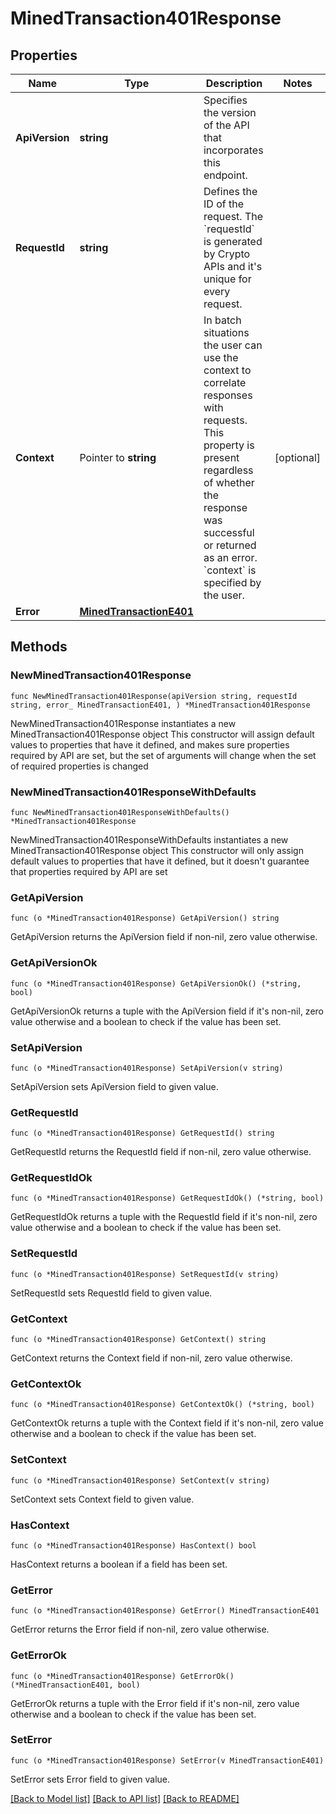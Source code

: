 # MinedTransaction401Response

## Properties

Name | Type | Description | Notes
------------ | ------------- | ------------- | -------------
**ApiVersion** | **string** | Specifies the version of the API that incorporates this endpoint. | 
**RequestId** | **string** | Defines the ID of the request. The &#x60;requestId&#x60; is generated by Crypto APIs and it&#39;s unique for every request. | 
**Context** | Pointer to **string** | In batch situations the user can use the context to correlate responses with requests. This property is present regardless of whether the response was successful or returned as an error. &#x60;context&#x60; is specified by the user. | [optional] 
**Error** | [**MinedTransactionE401**](MinedTransactionE401.md) |  | 

## Methods

### NewMinedTransaction401Response

`func NewMinedTransaction401Response(apiVersion string, requestId string, error_ MinedTransactionE401, ) *MinedTransaction401Response`

NewMinedTransaction401Response instantiates a new MinedTransaction401Response object
This constructor will assign default values to properties that have it defined,
and makes sure properties required by API are set, but the set of arguments
will change when the set of required properties is changed

### NewMinedTransaction401ResponseWithDefaults

`func NewMinedTransaction401ResponseWithDefaults() *MinedTransaction401Response`

NewMinedTransaction401ResponseWithDefaults instantiates a new MinedTransaction401Response object
This constructor will only assign default values to properties that have it defined,
but it doesn't guarantee that properties required by API are set

### GetApiVersion

`func (o *MinedTransaction401Response) GetApiVersion() string`

GetApiVersion returns the ApiVersion field if non-nil, zero value otherwise.

### GetApiVersionOk

`func (o *MinedTransaction401Response) GetApiVersionOk() (*string, bool)`

GetApiVersionOk returns a tuple with the ApiVersion field if it's non-nil, zero value otherwise
and a boolean to check if the value has been set.

### SetApiVersion

`func (o *MinedTransaction401Response) SetApiVersion(v string)`

SetApiVersion sets ApiVersion field to given value.


### GetRequestId

`func (o *MinedTransaction401Response) GetRequestId() string`

GetRequestId returns the RequestId field if non-nil, zero value otherwise.

### GetRequestIdOk

`func (o *MinedTransaction401Response) GetRequestIdOk() (*string, bool)`

GetRequestIdOk returns a tuple with the RequestId field if it's non-nil, zero value otherwise
and a boolean to check if the value has been set.

### SetRequestId

`func (o *MinedTransaction401Response) SetRequestId(v string)`

SetRequestId sets RequestId field to given value.


### GetContext

`func (o *MinedTransaction401Response) GetContext() string`

GetContext returns the Context field if non-nil, zero value otherwise.

### GetContextOk

`func (o *MinedTransaction401Response) GetContextOk() (*string, bool)`

GetContextOk returns a tuple with the Context field if it's non-nil, zero value otherwise
and a boolean to check if the value has been set.

### SetContext

`func (o *MinedTransaction401Response) SetContext(v string)`

SetContext sets Context field to given value.

### HasContext

`func (o *MinedTransaction401Response) HasContext() bool`

HasContext returns a boolean if a field has been set.

### GetError

`func (o *MinedTransaction401Response) GetError() MinedTransactionE401`

GetError returns the Error field if non-nil, zero value otherwise.

### GetErrorOk

`func (o *MinedTransaction401Response) GetErrorOk() (*MinedTransactionE401, bool)`

GetErrorOk returns a tuple with the Error field if it's non-nil, zero value otherwise
and a boolean to check if the value has been set.

### SetError

`func (o *MinedTransaction401Response) SetError(v MinedTransactionE401)`

SetError sets Error field to given value.



[[Back to Model list]](../README.md#documentation-for-models) [[Back to API list]](../README.md#documentation-for-api-endpoints) [[Back to README]](../README.md)


